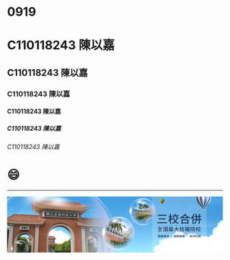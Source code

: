 # 0919
# C110118243 陳以嘉
## C110118243 陳以嘉
### C110118243 陳以嘉
#### C110118243 陳以嘉
##### C110118243 陳以嘉
###### C110118243 陳以嘉

# :smile:

----

![nkust](banner_1.png "高科大")
